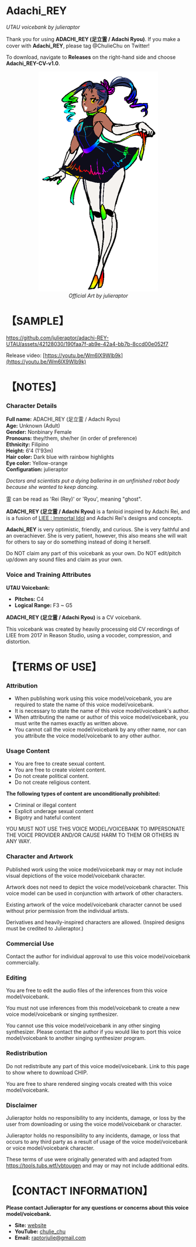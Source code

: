 # Adachi_REY
<i> UTAU voicebank by julieraptor</i>

Thank you for using **ADACHI_REY (足立霊 / Adachi Ryou)**. If you make a cover with **Adachi_REY**, please tag @ChulieChu on Twitter!
<p>
To download, navigate to <b>Releases</b> on the right-hand side and choose <b>Adachi_REY-CV-v1.0</b>.

<p align="center">
<img src ="https://github.com/julieraptor/adachi-REY-UTAU/blob/main/art/adachiREY_fullbody.png" height="600" />
<br>
<i>Official Art by julieraptor</i>
</p>

# 【SAMPLE】 

https://github.com/julieraptor/adachi-REY-UTAU/assets/42128030/190faa7f-ab9e-42a4-bb7b-8ccd00e052f7

Release video: [https://youtu.be/Wm6lX9Wlb9k](https://youtu.be/Wm6lX9Wlb9k)

# 【NOTES】 
### Character Details
**Full name:** ADACHI_REY (足立霊 / Adachi Ryou)<br>
**Age:** Unknown (Adult)<br>
**Gender:** Nonbinary Female<br>
**Pronouns:** they/them, she/her (in order of preference)<br>
**Ethnicity:** Filipino<br>
**Height:** 6'4 (1'93m)<br>
**Hair color:** Dark blue with rainbow highlights<br>
**Eye color:** Yellow-orange<br>
**Configuration:** julieraptor<br>

_Doctors and scientists put a dying ballerina in an unfinished robot body because she wanted to keep dancing._
<p></p>

霊 can be read as 'Rei (Rey)' or 'Ryou', meaning "ghost".

**ADACHI_REY (足立霊 / Adachi Ryou)** is a fanloid inspired by Adachi Rei, and is a fusion of [LIEE : Immortal Idol](https://github.com/julieraptor/DIFFSINGER-LIEE-Immortal-Idol) and Adachi Rei's designs and concepts.

**Adachi_REY** is very optimistic, friendly, and curious. She is very faithful and an overachiever. She is very patient, however, this also means she will wait for others to say or do something instead of doing it herself.

Do NOT claim any part of this voicebank as your own. Do NOT edit/pitch up/down any sound files and claim as your own.

### Voice and Training Attributes

**UTAU Voicebank:**
- **Pitches:** C4
- **Logical Range:** F3 ~ G5

**ADACHI_REY (足立霊 / Adachi Ryou)** is a CV voicebank.

This voicebank was created by heavily processing old CV recordings of LIEE from 2017 in Reason Studio, using a vocoder, compression, and distortion.

# 【TERMS OF USE】

### Attribution
- When publishing work using this voice model/voicebank, you are required to state the name of this voice model/voicebank.
- It is necessary to state the name of this voice model/voicebank's author.
- When attributing the name or author of this voice model/voicebank, you must write the names exactly as written above. 
- You cannot call the voice model/voicebank by any other name, nor can you attribute the voice model/voicebank to any other author.

### Usage Content

- You are free to create sexual content.
- You are free to create violent content.
- Do not create political content.
- Do not create religious content.

**The following types of content are unconditionally prohibited:**
 - Criminal or illegal content 
 - Explicit underage sexual content 
 - Bigotry and hateful content
 
 YOU MUST NOT USE THIS VOICE MODEL/VOICEBANK TO IMPERSONATE THE VOICE PROVIDER AND/OR CAUSE HARM TO THEM OR OTHERS IN ANY WAY.

### Character and Artwork

Published work using the voice model/voicebank may or may not include visual depictions of the voice model/voicebank character.

Artwork does not need to depict the voice model/voicebank character. This voice model can be used in conjunction with artwork of other characters.

Existing artwork of the voice model/voicebank character cannot be used without prior permission from the individual artists.

Derivatives and heavily-inspired characters are allowed. (Inspired designs must be credited to Julieraptor.)

### Commercial Use
Contact the author for individual approval to use this voice model/voicebank commercially.

### Editing
You are free to edit the audio files of the inferences from this voice model/voicebank.

You must not use inferences from this model/voicebank to create a new voice model/voicebank or singing synthesizer.

You cannot use this voice model/voicebank in any other singing synthesizer. Please contact the author if you would like to port this voice model/voicebank to another singing synthesizer program.

### Redistribution

Do not redistribute any part of this voice model/voicebank. Link to this page to show where to download CHIP.

You are free to share rendered singing vocals created with this voice model/voicebank.

### Disclaimer
Julieraptor holds no responsibility to any incidents, damage, or loss by the user from downloading or using the voice model/voicebank or character.

Julieraptor holds no responsibility to any incidents, damage, or loss that occurs to any third party as a result of usage of the voice model/voicebank or voice model/voicebank character.

These terms of use were originally generated with and adapted from https://tools.tubs.wtf/vbtougen and may or may not include additional edits.

# 【CONTACT INFORMATION】
**Please contact Julieraptor for any questions or concerns about this voice model/voicebank.**
- **Site:** [website](https://julieraptor.carrd.co)
- **YouTube:** [chulie_chu](https://www.youtube.com/channel/UCaJ0Q7aEmNdZAME8zvxQICg)
- **Email:** [raptorjulie@gmail.com](mailto:raptorjulie@gmail.com)
